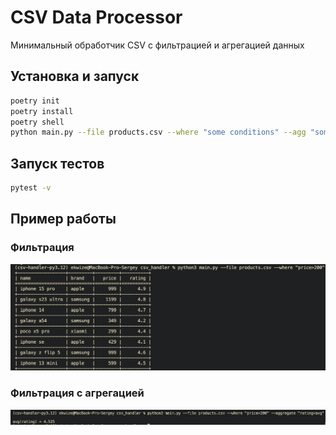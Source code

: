 # CSV Data Processor

Минимальный обработчик CSV с фильтрацией и агрегацией данных

## Установка и запуск

```bash
poetry init
poetry install
poetry shell
python main.py --file products.csv --where "some conditions" --agg "some conditions"
```

## Запуск тестов

```bash
pytest -v
```

## Пример работы

### Фильтрация
![Фильтрация](docs/example_1.png)


### Фильтрация с агрегацией
![Фильтрация с агрегацией](docs/example_2.png)
